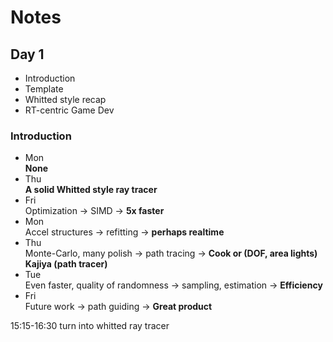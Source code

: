# Notes
## Day 1
* Introduction
* Template
* Whitted style recap
* RT-centric Game Dev

### Introduction
* Mon  
**None**
* Thu  
**A solid Whitted style ray tracer**
* Fri  
Optimization -> SIMD -> **5x faster**
* Mon  
Accel structures -> refitting -> **perhaps realtime**
* Thu  
Monte-Carlo, many polish -> path tracing -> **Cook or (DOF, area lights) Kajiya (path tracer)**
* Tue  
Even faster, quality of randomness -> sampling, estimation -> **Efficiency**
* Fri  
Future work -> path guiding -> **Great product**

15:15-16:30 turn into whitted ray tracer
